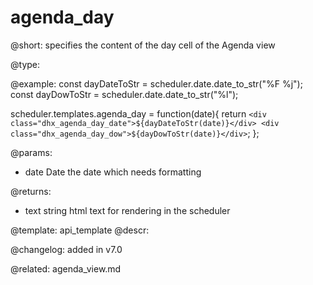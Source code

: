 agenda_day
=============

@short: specifies the content of the day cell of the Agenda view
	

@type:

@example:
const dayDateToStr = scheduler.date.date_to_str("%F %j");
const dayDowToStr = scheduler.date.date_to_str("%l");

scheduler.templates.agenda_day = function(date){ 
	return `<div class="dhx_agenda_day_date">${dayDateToStr(date)}</div>
	<div class="dhx_agenda_day_dow">${dayDowToStr(date)}</div>`;
};

@params:
- date	Date	the date which needs formatting

@returns:
- text    string     html text for rendering in the scheduler


@template:	api_template
@descr:


@changelog: added in v7.0

@related:
agenda_view.md


